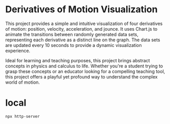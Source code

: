 # Derivatives of Motion Visualization
This project provides a simple and intuitive visualization of four derivatives of motion: position, velocity, acceleration, and jounce. 
It uses Chart.js to animate the transitions between randomly generated data sets, representing each derivative as a distinct line on the graph. The data sets are updated every 10 seconds to provide a dynamic visualization experience.

Ideal for learning and teaching purposes, this project brings abstract concepts in physics and calculus to life. Whether you're a student trying to grasp these concepts or an educator looking for a compelling teaching tool, this project offers a playful yet profound way to understand the complex world of motion.

# local
`npx http-server`
